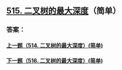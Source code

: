 ## [515. 二叉树的最大深度](https://leetcode-cn.com/problems/merge-two-sorted-lists/)（简单）





### 答案：



#### [上一题（514. 二叉树的最大深度）(简单)](https://github.com/sdwwld/leetCode/blob/master/src/main/java/com/wld/java/leetcode/leetCode0514.md)

#### [下一题（516. 二叉树的最大深度）(简单)](https://github.com/sdwwld/leetCode/blob/master/src/main/java/com/wld/java/leetcode/leetCode0516.md)